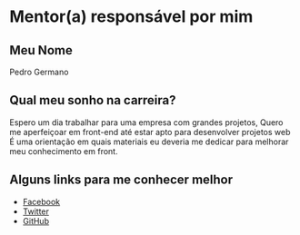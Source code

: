 
# Mentor(a) responsável por mim

## Meu Nome

Pedro Germano

## Qual meu sonho na carreira?
Espero um dia trabalhar para uma empresa com grandes projetos, Quero me aperfeiçoar em front-end até estar apto para desenvolver projetos web   
É uma orientação em quais materiais eu deveria me dedicar para melhorar meu conhecimento em front.

## Alguns links para me conhecer melhor

- [Facebook](https://www.facebook.com/pedrogermano232)<br/>
- [Twitter](https://twitter.com/PedroGermano6)<br/>
- [GitHub](https://github.com/pedroGermano)